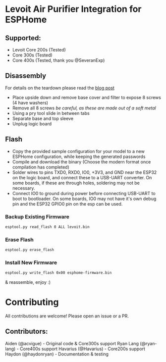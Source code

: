 # Levoit Air Purifier Integration for ESPHome

## Supported:
- Levoit Core 200s (Tested)
- Core 300s (Tested)
- Core 400s (Tested, thank you @SeveranExp)

## Disassembly
For details on the teardown please read the [blog post](https://vigue.me/posts/levoit-air-purifier-esphome-conversion)
- Place upside down and remove base cover and filter to expose 8 screws (4 have washers)
- Remove all 8 screws *be careful, as these are made out of a soft metal*
- Using a pry tool slide in between tabs
- Separate base and top sleeve
- Unplug logic board

## Flash
- Copy the provided sample configuration for your model to a new ESPHome configuration, while keeping the generated passwords
- Compile and download the binary (Choose the modern format once compilation has completed)
- Solder wires to pins TXD0, RXD0, IO0, +3V3, and GND near the ESP32 on the logic board, and connect these to a USB-UART converter. On some boards, if these are through holes, soldering may not be necessary.
- Connect IO0 to ground during power before connecting USB-UART to boot to bootloader. On some boards, IO0 may not have it's own debug pin and the ESP32 GPIO0 pin on the esp can be used.

### Backup Existing Firmware
```bash
esptool.py read_flash 0 ALL levoit.bin
```

### Erase Flash
```bash
esptool.py erase_flash
```

### Install New Firmware
```bash
esptool.py write_flash 0x00 esphome-firmware.bin
```

& reassemble, enjoy :)

# Contributing
All contributions are welcome! Please open an issue or a PR.

## Contributors:

Aiden (@acvigue) - Original code & Core300s support
Ryan Lang (@ryan-lang) - Core400s support
Havarius (@Havarius) - Core200s support
Haydon (@haydonryan) - Documentation & testing
